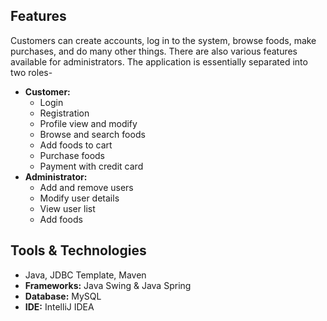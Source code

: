 ## Features
Customers can create accounts, log in to the system, browse foods, make purchases, and do many other things. There are also various features available for administrators. The application is essentially separated into two roles-
* **Customer:**
    * Login
    * Registration
    * Profile view and modify
    * Browse and search foods
    * Add foods to cart
    * Purchase foods
    * Payment with credit card
* **Administrator:**
    * Add and remove users
    * Modify user details
    * View user list
    * Add foods

## Tools & Technologies
* Java, JDBC Template, Maven
* **Frameworks:** Java Swing & Java Spring
* **Database:** MySQL
* **IDE:** IntelliJ IDEA
